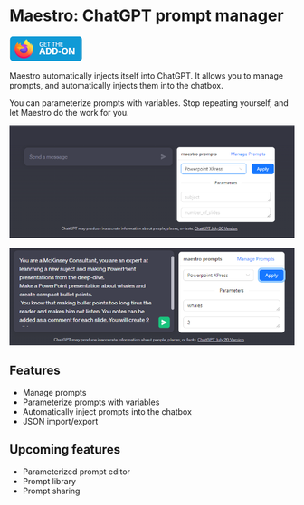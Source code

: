 # Maestro: ChatGPT prompt manager

[![](./docs/img/get_on_store_badge_firefox.png)](https://addons.mozilla.org/en-US/firefox/addon/maestro-chatgpt-automation/?utm_source=addons.mozilla.org&utm_medium=referral&utm_content=search)

Maestro automatically injects itself into ChatGPT. It allows you to manage prompts, and automatically injects them into the chatbox.

You can parameterize prompts with variables. Stop repeating yourself, and let Maestro do the work for you.

![](./docs/img/maestro_ui.png)

![](./docs/img/maestro_example.png)


## Features

- Manage prompts
- Parameterize prompts with variables
- Automatically inject prompts into the chatbox
- JSON import/export

## Upcoming features

- Parameterized prompt editor
- Prompt library
- Prompt sharing

